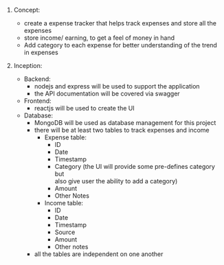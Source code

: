 1. Concept:
    - create a expense tracker that helps track expenses and store all the expenses
    - store income/ earning, to get a feel of money in hand
    - Add category to each expense for better understanding of the trend in expenses

2. Inception:
    
    - Backend:
        - nodejs and express will be used to support the application
        - the API documentation will be covered via swagger
    - Frontend:
        - reactjs will be used to create the UI
    - Database:
        - MongoDB will be used as database management for this project
        - there will be at least two tables to track expenses and income
            - Expense table:
                - ID
                - Date
                - Timestamp
                - Category (the UI will provide some pre-defines category but   
                    also give user the ability to add a category)
                - Amount
                - Other Notes
            - Income table:
                - ID
                - Date
                - Timestamp
                - Source
                - Amount
                - Other notes
        - all the tables are independent on one another

        